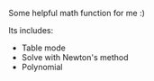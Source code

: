 Some helpful math function for me :)

Its includes:
 + Table mode
 + Solve with Newton's method
 + Polynomial
